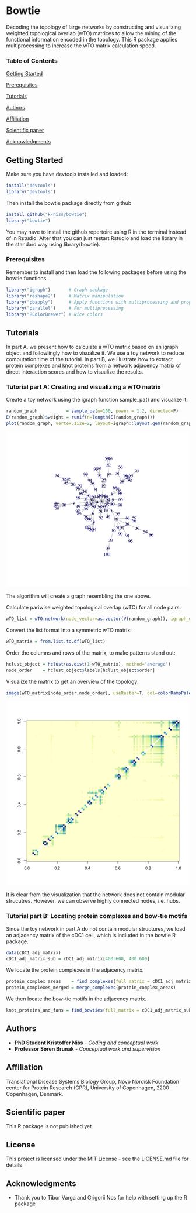 # Bowtie

Decoding the topology of large networks by constructing and visualizing weighted topological overlap (wTO) matrices to allow the mining of the functional information encoded in the topology. This R package applies multiprocessing to increase the wTO matrix calculation speed.

### Table of Contents  
[Getting Started](#getting-started)

[Prerequisites](#prerequisites)

[Tutorials](#tutorials)

[Authors](#authors)

[Affiliation](#affiliation)

[Scientific paper](#scientific-paper)

[Acknowledgments](#acknowledgments)


## Getting Started

Make sure you have devtools installed and loaded:
```R
install("devtools")
library("devtools")
```

Then install the bowtie package directly from github
```R
install_github("k-niss/bowtie")
library("bowtie")
```

You may have to install the github repertoire using R in the terminal instead of in Rstudio. After that you can just restart Rstudio and load the library in the standard way using library(bowtie).

### Prerequisites

Remember to install and then load the following packages before using the bowtie functions.

```R
library("igraph")       # Graph package
library("reshape2")     # Matrix manipulation
library("pbapply")      # Apply functions with multiprocessing and progress bar
library("parallel")     # For multiprocessing
library("RColorBrewer") # Nice colors
```

## Tutorials

In part A, we present how to calculate a wTO matrix based on an igraph object and followlingly how to visualize it. We use a toy network to reduce computation time of the tutorial. In part B, we illustrate how to extract protein complexes and knot proteins from a network adjacency matrix of direct interaction scores and how to visualize the results.

### Tutorial part A: Creating and visualizing a wTO matrix

Create a toy network using the igraph function sample_pa() and visualize it:
```R
random_graph           = sample_pa(n=100, power = 1.2, directed=F)
E(random_graph)$weight = runif(n=length(E(random_graph)))
plot(random_graph, vertex.size=2, layout=igraph::layout.gem(random_graph))
```

<p align="center">
  <img src="./test_network.png" width="500" alt="toy graph">
</p>

The algorithm will create a graph resembling the one above.

Calculate pariwise weighted topological overlap (wTO) for all node pairs:
```R
wTO_list = wTO.network(node_vector=as.vector(V(random_graph)), igraph_object=random_graph, thread_numb=2)
```


Convert the list format into a symmetric wTO matrix:
```R
wTO_matrix = from.list.to.df(wTO_list)
```


Order the columns and rows of the matrix, to make patterns stand out:
```R
hclust_object = hclust(as.dist(1-wTO_matrix), method='average')
node_order    = hclust_object$labels[hclust_object$order]
```


Visualize the matrix to get an overview of the topology:
```R
image(wTO_matrix[node_order,node_order], useRaster=T, col=colorRampPalette(brewer.pal(9,"YlGnBu"))(49))
```

<p align="center">
  <img src="./test_wTO_matrix.png" width="500" alt="wTO network">
</p>

It is clear from the visualization that the network does not contain modular strucutres. However, we can observe highly connected nodes, i.e. hubs.

### Tutorial part B: Locating protein complexes and bow-tie motifs

Since the toy network in part A do not contain modular structures, we load an adjacency matrix of the cDC1 cell, which is included in the bowtie R package.
```R
data(cDC1_adj_matrix)
cDC1_adj_matrix_sub = cDC1_adj_matrix[400:600, 400:600]
```


We locate the protein complexes in the adjacency matrix.
```R
protein_complex_areas    = find_complexes(full_matrix = cDC1_adj_matrix_sub)
protein_complexes_merged = merge_complexes(protein_complex_areas)
```


We then locate the bow-tie motifs in the adjacency matrix.
```R
knot_proteins_and_fans = find_bowties(full_matrix = cDC1_adj_matrix_sub, protein_complex_areas = protein_complexes_merged)
```

## Authors

* **PhD Student Kristoffer Niss** - *Coding and conceptual work* 
* **Professor Søren Brunak** - *Conceptual work and supervision* 

## Affiliation

Translational Disease Systems Biology Group, Novo Nordisk Foundation center for Protein Research (CPR), University of Copenhagen, 2200 Copenhagen, Denmark. 

## Scientific paper

This R package is not published yet. 

## License

This project is licensed under the MIT License - see the [LICENSE.md](LICENSE.md) file for details

## Acknowledgments

* Thank you to Tibor Varga and Grigorii Nos for help with setting up the R package
